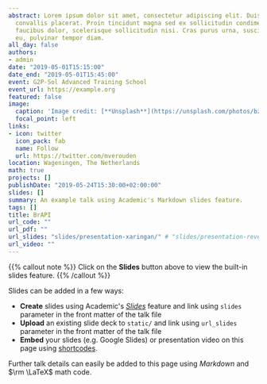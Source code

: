 ```yaml
---
abstract: Lorem ipsum dolor sit amet, consectetur adipiscing elit. Duis posuere tellusac
  convallis placerat. Proin tincidunt magna sed ex sollicitudin condimentum. Sed ac
  faucibus dolor, scelerisque sollicitudin nisi. Cras purus urna, suscipit quis sapien
  eu, pulvinar tempor diam.
all_day: false
authors: 
- admin
date: "2019-05-01T15:15:00"
date_end: "2019-05-01T15:45:00"
event: G2P-Sol Advanced Training School
event_url: https://example.org
featured: false
image:
  caption: 'Image credit: [**Unsplash**](https://unsplash.com/photos/bzdhc5b3Bxs)'
  focal_point: left
links:
- icon: twitter
  icon_pack: fab
  name: Follow
  url: https://twitter.com/mverouden
location: Wageningen, The Netherlands
math: true
projects: []
publishDate: "2019-05-24T15:30:00+02:00:00"
slides: []
summary: An example talk using Academic's Markdown slides feature.
tags: []
title: BrAPI
url_code: ""
url_pdf: ""
url_slides: "slides/presentation-xaringan/" # "slides/presentation-revealjs"
url_video: ""
---
```


{{% callout note %}}
Click on the **Slides** button above to view the built-in slides feature.
{{% /callout %}}

Slides can be added in a few ways:

- **Create** slides using Academic's [*Slides*](https://sourcethemes.com/academic/docs/managing-content/#create-slides) feature and link using `slides` parameter in the front matter of the talk file
- **Upload** an existing slide deck to `static/` and link using `url_slides` parameter in the front matter of the talk file
- **Embed** your slides (e.g. Google Slides) or presentation video on this page using [shortcodes](https://sourcethemes.com/academic/docs/writing-markdown-latex/).

Further talk details can easily be added to this page using *Markdown* and $\rm \LaTeX$ math code.
